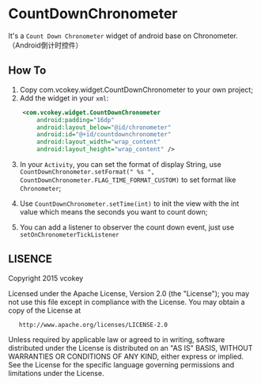 # CountDownChronometer
It's a `Count Down Chronometer` widget of android base on Chronometer.  （Android倒计时控件）

How To
--------------

 1. Copy com.vcokey.widget.CountDownChronometer to your own project;
 2. Add the widget in your `xml`:
```xml
    <com.vcokey.widget.CountDownChronometer
        android:padding="16dp"
        android:layout_below="@id/chronometer"
        android:id="@+id/countdownchronometer"
        android:layout_width="wrap_content"
        android:layout_height="wrap_content" />
``` 
 3. In your `Activity`, you can set the format of display String, use `CountDownChronometer.setFormat(" %s ", CountDownChronometer.FLAG_TIME_FORMAT_CUSTOM)` to set format like `Chronometer`;
 
 4. Use `CountDownChronometer.setTime(int)` to init the view with the int value which means the seconds you want to count down; 
 5. You can add a listener to observer the count down event, just use `setOnChronometerTickListener`

LISENCE
--------------

   Copyright 2015 vcokey

   Licensed under the Apache License, Version 2.0 (the "License");
   you may not use this file except in compliance with the License.
   You may obtain a copy of the License at

       http://www.apache.org/licenses/LICENSE-2.0

   Unless required by applicable law or agreed to in writing, software
   distributed under the License is distributed on an "AS IS" BASIS,
   WITHOUT WARRANTIES OR CONDITIONS OF ANY KIND, either express or implied.
   See the License for the specific language governing permissions and
   limitations under the License.
